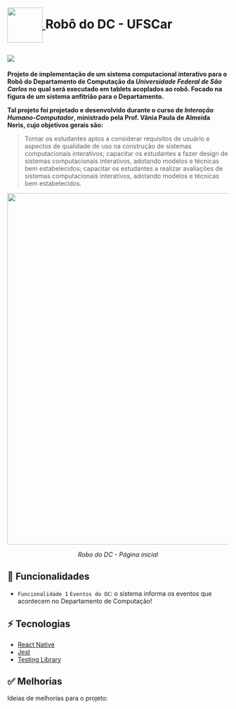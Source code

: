 <h1>
   <p> 
      <a href="https://reactjs.org/" target="_blank">
         <img src="https://cdn.jsdelivr.net/gh/devicons/devicon/icons/react/react-original.svg" width= "80px" align="center"/>
      </a>
      Robô do DC - UFSCar
   </p>
   <img src="https://img.shields.io/github/license/vinimrs/VinChat?color=black" align="center" />
</h1>

**Projeto de implementação de um sistema computacional interativo para o Robô do Departamento de Computação da _Universidade Federal de São Carlos_ no qual será executado em tablets acoplados ao robô. Focado na figura de um sistema anfitrião para o Departamento.**

**Tal projeto foi projetado e desenvolvido durante o curso de _Interação Humano-Computador_, ministrado pela Prof. Vânia Paula de Almeida Neris, cujo objetivos gerais são:**

> Tornar os estudantes aptos a considerar requisitos de usuário e aspectos de qualidade de uso na construção de sistemas computacionais interativos; capacitar os estudantes a fazer design de sistemas computacionais interativos, adotando modelos e técnicas bem estabelecidos; capacitar os estudantes a realizar avaliações de sistemas computacionais interativos, adotando modelos e técnicas bem estabelecidos.


<p align="center">
   <img src="https://user-images.githubusercontent.com/92659173/221219374-3c550eb2-8edb-4963-a52d-eb86780a7a34.png"  width="800"/>
   <p align="center">
      <i>Robo do DC - Página inicial
</i>
   </p>
</p>

## :hammer: Funcionalidades

- `Funcionalidade 1` `Eventos do DC`: o sistema informa os eventos que acontecem no Departamento de Computação!

<!--
<p align="center">
   <img src="https://user-images.githubusercontent.com/92659173/208769107-f9583f61-f9dd-45d7-bc2c-fbfdb548e14f.gif" width="300px" />
</p>
-->

## :zap: Tecnologias

- [React Native]
- [Jest]
- [Testing Library]

## ✅ Melhorias

Ideias de melhorias para o projeto:

[Jest]: https://jestjs.io/pt-BR/
[Testing Library]: https://testing-library.com/docs/react-testing-library/intro/
[React Native]: https://reactnative.dev

